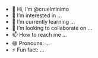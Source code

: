 - 👋 Hi, I’m @cruelminimo
- 👀 I’m interested in ...
- 🌱 I’m currently learning ...
- 💞️ I’m looking to collaborate on ...
- 📫 How to reach me ...
- 😄 Pronouns: ...
- ⚡ Fun fact: ...

<!---
cruelminimo/cruelminimo is a ✨ special ✨ repository because its `README.md` (this file) appears on your GitHub profile.
You can click the Preview link to take a look at your changes.
--->

